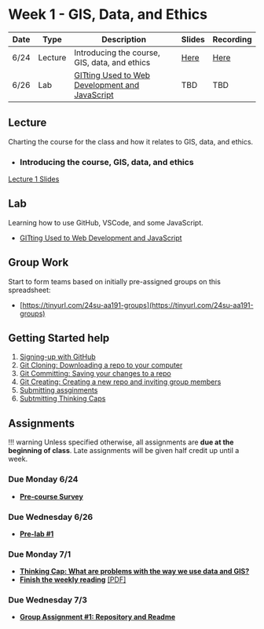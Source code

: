 # Week 1 - GIS, Data, and Ethics

Date|Type|Description|Slides|Recording|
|---|----|-----------|------|---------|
|6/24|Lecture|Introducing the course, GIS, data, and ethics|[Here](../materials/AA191_S_W1_Lecture_1.pdf)|[Here](https://ucla.zoom.us/rec/share/TV69qIft5rKJmABxoKu2kWGD6mHFkBU7ppcQtyK6zHjftBn0uhHF9mJ10CBDCoAj.30gAp3rFCUQxYxLq)
|6/26|Lab|[GITting Used to Web Development and JavaScript](../labs/week1/index.md)|TBD|TBD|

## Lecture

Charting the course for the class and how it relates to GIS, data, and ethics.

- ### Introducing the course, GIS, data, and ethics

[Lecture 1 Slides](../materials/AA191_S_W1_Lecture_1.pdf)
## Lab

Learning how to use GitHub, VSCode, and some JavaScript.

- [GITting Used to Web Development and JavaScript](../labs/week1/index.md)


## Group Work

Start to form teams based on initially pre-assigned groups on this spreadsheet: 

- [https://tinyurl.com/24su-aa191-groups](https://tinyurl.com/24su-aa191-groups)

## Getting Started help

1. [Signing-up with GitHub](../help/github_sign_up.md)
2. [Git Cloning: Downloading a repo to your computer](../help/git_cloning.md)
3. [Git Committing: Saving your changes to a repo](../help/git_commit.md)
4. [Git Creating: Creating a new repo and inviting group members](../help/git_creating.md)
5. [Submitting assginments](../help/submit.md)
6. [Subtmitting Thinking Caps](../help/thinking_caps.md)
<!-- [Introduction to GIS](./Materials/a_optional_gis.md) -->

## Assignments

!!! warning
    Unless specified otherwise, all assignments are **due at the beginning of class**. Late assignments will be given half credit up until a week.

### Due Monday 6/24
- [**Pre-course Survey**](https://cloud.albertmaps.com/apps/forms/s/tNL9DqDRY8ZQ8gLjZBfixT83)

### Due Wednesday 6/26

- [**Pre-lab #1**](../assignments/week1/prelab.md)

### Due Monday 7/1

- [**Thinking Cap: What are problems with the way we use data and GIS?**](../assignments/week1/thinking_cap.md)
- [**Finish the weekly reading**](../assignments/week1/reading.md) [[PDF]](../materials/readings/An_Introduction_to_Critical_Cartography.pdf)

### Due Wednesday 7/3

<!-- - [**Lab #1: Portfolio**](../assignments/week1/lab_assignment.md) -->
- [**Group Assignment #1: Repository and Readme**](../assignments/week1/group_assignment.md)
<!-- - [Pre-lab](../assignments/week2/prelab.md) -->
